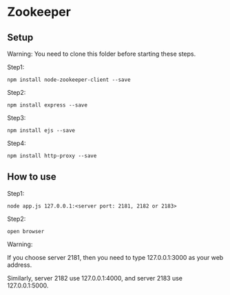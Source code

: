 # Zookeeper

## Setup

Warning: You need to clone this folder before starting these steps.

Step1: 
	
	npm install node-zookeeper-client --save
	
Step2: 
	
	npm install express --save
	
Step3: 
	
	npm install ejs --save
	
Step4: 
	
	npm install http-proxy --save

## How to use

Step1:

	node app.js 127.0.0.1:<server port: 2181, 2182 or 2183>

Step2:
	
	open browser

Warning: 

If you choose server 2181, then you need to type 127.0.0.1:3000 as your web address.

Similarly, server 2182 use 127.0.0.1:4000, and server 2183 use 127.0.0.1:5000.

